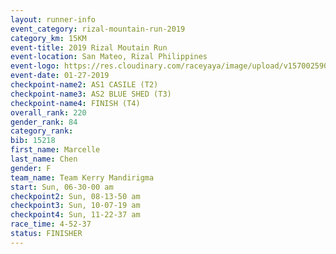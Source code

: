 ```yaml
---
layout: runner-info 
event_category: rizal-mountain-run-2019 
category_km: 15KM 
event-title: 2019 Rizal Moutain Run 
event-location: San Mateo, Rizal Philippines 
event-logo: https://res.cloudinary.com/raceyaya/image/upload/v1570025909/logo/rizal-mountain_gkfete.jpg 
event-date: 01-27-2019 
checkpoint-name2: AS1 CASILE (T2) 
checkpoint-name3: AS2 BLUE SHED (T3) 
checkpoint-name4: FINISH (T4) 
overall_rank: 220
gender_rank: 84
category_rank: 
bib: 15218
first_name: Marcelle
last_name: Chen
gender: F
team_name: Team Kerry Mandirigma
start: Sun, 06-30-00 am
checkpoint2: Sun, 08-13-50 am
checkpoint3: Sun, 10-07-19 am
checkpoint4: Sun, 11-22-37 am
race_time: 4-52-37
status: FINISHER
---
```

